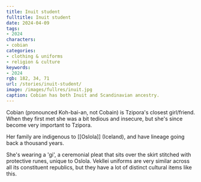 ```yaml
---
title: Inuit student
fulltitle: Inuit student
date: 2024-04-09
tags:
- 2024
characters:
- cobian
categories:
- clothing & uniforms
- religion & culture
keywords:
- 2024
rgb: 182, 34, 71
url: /stories/inuit-student/
image: /images/fullres/inuit.jpg
caption: Cobian has both Inuit and Scandinavian ancestry.
---
```

Cobian (pronounced Koh-bai-an, not Cobain) is Tzipora's closest girl/friend. When they first met she was a bit tedious and insecure, but she's since become very important to Tzipora.

Her family are indigenous to [[Oslola]] (Iceland), and have lineage going back a thousand years.

She's wearing a 'gi', a ceremonial pleat that sits over the skirt stitched with protective runes, unique to Oslola. Vekllei uniforms are very similar across all its constituent republics, but they have a lot of distinct cultural items like this.